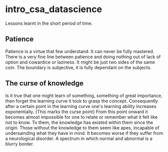 # intro_csa_datascience

Lessons learnt in the short period of time.

## Patience
Patience is a virtue that few understand. It can never be fully mastered. There is a very fine line between patience and doing nothing out of lack of option and cowardice or laziness. 
It might be just two sides of the same coin.
The boundary is subjective, it is fully dependant on the subjects.

## The curse of knowledge
Is it true that one might learn of something, something of great importance, then forget the learning curve it took to grasp the concept. Consequently after a certain point in the learning curve one's learning ability increases exponentially. {This marks the curse point}
From this point onward it becomes almost impossible for one to relate or remember what it felt like not to know. To them, the knowledge has existed within them since the origin. Those without the knowledge to them seem like apes, incapable of undersainding what they have in mind.
It becomes worse if they suffer from a neurological disorder. A spectrum in which normal and abnormal is a blurry border.